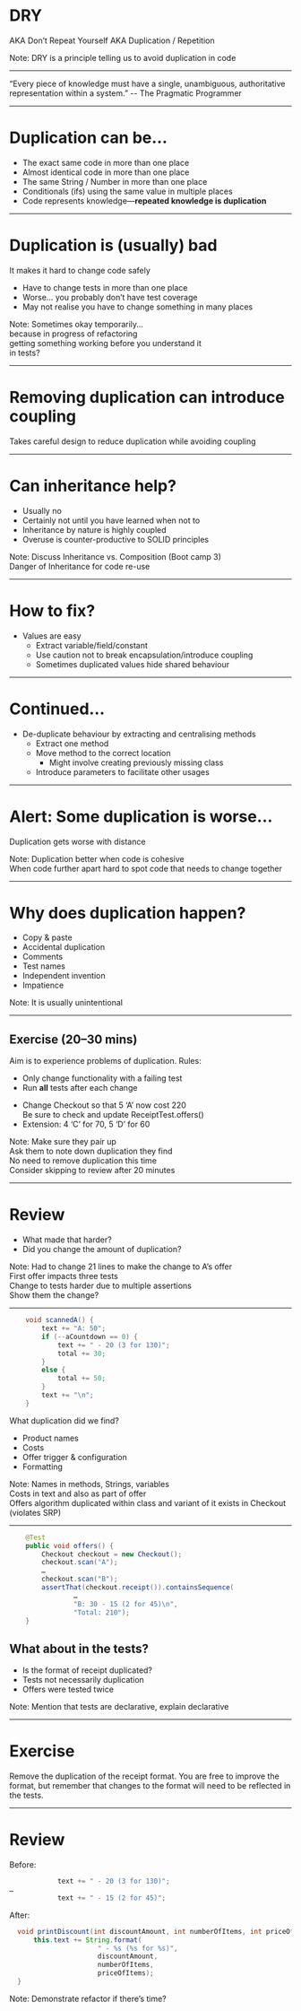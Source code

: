 # DRY

AKA Don’t Repeat Yourself
AKA Duplication / Repetition

Note: DRY is a principle telling us to avoid duplication in code  

---

“Every piece of knowledge must have a single, unambiguous, authoritative representation within a system.”
	-- The Pragmatic Programmer

---

# Duplication can be…

+ The exact same code in more than one place
+ Almost identical code in more than one place
+ The same String / Number in more than one place
+ Conditionals (ifs) using the same value in multiple places
+ Code represents knowledge—**repeated knowledge is duplication**

---

# Duplication is (usually) bad

It makes it hard to change code safely

+ Have to change tests in more than one place
+ Worse… you probably don’t have test coverage
+ May not realise you have to change something in many places

Note: Sometimes okay temporarily…  
  because in progress of refactoring  
  getting something working before you understand it  
  in tests?  

---

# Removing duplication can introduce coupling

Takes careful design to reduce duplication while avoiding coupling

---

# Can inheritance help?

+ Usually no
+ Certainly not until you have learned when not to
+ Inheritance by nature is highly coupled
+ Overuse is counter-productive to SOLID principles

Note: Discuss Inheritance vs. Composition (Boot camp 3)  
  Danger of Inheritance for code re-use  

---

# How to fix?

+ Values are easy
  + Extract variable/field/constant
  + Use caution not to break encapsulation/introduce coupling
  + Sometimes duplicated values hide shared behaviour

---

# Continued…

+ De-duplicate behaviour by extracting and centralising methods
  + Extract one method
  + Move method to the correct location
    + Might involve creating previously missing class
  + Introduce parameters to facilitate other usages

---

# Alert: Some duplication is worse…

Duplication gets worse with distance

Note: Duplication better when code is cohesive  
  When code further apart hard to spot code that needs to change together 

---

# Why does duplication happen?

+ Copy & paste
+ Accidental duplication
+ Comments
+ Test names
+ Independent invention
+ Impatience

Note: It is usually unintentional  

---

## Exercise (20–30 mins)

Aim is to experience problems of duplication. Rules:

* Only change functionality with a failing test
* Run **all** tests after each change
+ Change Checkout so that 5 ‘A’ now cost 220  
  Be sure to check and update ReceiptTest.offers()
+ Extension: 4 ‘C’ for 70, 5 ‘D’ for 60

Note: Make sure they pair up  
  Ask them to note down duplication they find  
  No need to remove duplication this time  
  Consider skipping to review after 20 minutes  

---

# Review

+ What made that harder?
+ Did you change the amount of duplication?

Note: 
  Had to change 21 lines to make the change to A’s offer  
  First offer impacts three tests  
  Change to tests harder due to multiple assertions  
  Show them the change?  

---

```java
    void scannedA() {
        text += "A: 50";
        if (--aCountdown == 0) {
            text += " - 20 (3 for 130)";
            total += 30;
        }
        else {
            total += 50;
        }
        text += "\n";
    }
```
What duplication did we find?
+ Product names
+ Costs
+ Offer trigger & configuration
+ Formatting

Note: Names in methods, Strings, variables  
  Costs in text and also as part of offer  
  Offers algorithm duplicated within class and variant of it exists in Checkout (violates SRP)  

---

```java
    @Test
    public void offers() {
        Checkout checkout = new Checkout();
        checkout.scan("A");
        …
        checkout.scan("B");
        assertThat(checkout.receipt()).containsSequence(
                …
                "B: 30 - 15 (2 for 45)\n",
                "Total: 210");
    }
```

## What about in the tests?

+ Is the format of receipt duplicated?
+ Tests not necessarily duplication
+ Offers were tested twice

Note: Mention that tests are declarative, explain declarative  

---

# Exercise

Remove the duplication of the receipt format. You are free to improve the format, but remember that changes to the format will need to be reflected in the tests.

---

# Review

Before:
```java
            text += " - 20 (3 for 130)";
…
            text += " - 15 (2 for 45)";
```

After:
```java
  void printDiscount(int discountAmount, int numberOfItems, int priceOfItems) {
      this.text += String.format(
                      " - %s (%s for %s)",
                      discountAmount,
                      numberOfItems,
                      priceOfItems);
  }
```

Note: Demonstrate refactor if there’s time?  